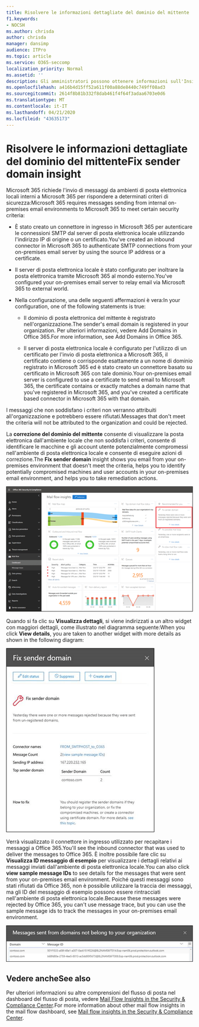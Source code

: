 ```yaml
---
title: Risolvere le informazioni dettagliate del dominio del mittente
f1.keywords:
- NOCSH
ms.author: chrisda
author: chrisda
manager: dansimp
audience: ITPro
ms.topic: article
ms.service: O365-seccomp
localization_priority: Normal
ms.assetid: ''
description: Gli amministratori possono ottenere informazioni sull'Insight del dominio del mittente Fix nel dashboard del flusso di posta elettronica nel centro sicurezza & Compliance.
ms.openlocfilehash: a416b4d15ff52a611f00a88de8440c749ff08ad3
ms.sourcegitcommit: 2614f8b81b332f8dab461f4f64f3adaa6703e0d6
ms.translationtype: MT
ms.contentlocale: it-IT
ms.lasthandoff: 04/21/2020
ms.locfileid: "43635173"
---
```

# <a name="fix-sender-domain-insight"></a><span data-ttu-id="57f71-103">Risolvere le informazioni dettagliate del dominio del mittente</span><span class="sxs-lookup"><span data-stu-id="57f71-103">Fix sender domain insight</span></span>

<span data-ttu-id="57f71-104">Microsoft 365 richiede l'invio di messaggi da ambienti di posta elettronica locali interni a Microsoft 365 per rispondere a determinati criteri di sicurezza:</span><span class="sxs-lookup"><span data-stu-id="57f71-104">Microsoft 365 requires messages sending from internal on-premises email environments to Microsoft 365 to meet certain security criteria:</span></span>

- <span data-ttu-id="57f71-105">È stato creato un connettore in ingresso in Microsoft 365 per autenticare le connessioni SMTP dal server di posta elettronica locale utilizzando l'indirizzo IP di origine o un certificato.</span><span class="sxs-lookup"><span data-stu-id="57f71-105">You've created an inbound connector in Microsoft 365 to authenticate SMTP connections from your on-premises email server by using the source IP address or a certificate.</span></span>

- <span data-ttu-id="57f71-106">Il server di posta elettronica locale è stato configurato per inoltrare la posta elettronica tramite Microsoft 365 al mondo esterno.</span><span class="sxs-lookup"><span data-stu-id="57f71-106">You've configured your on-premises email server to relay email via Microsoft 365 to external world.</span></span>

- <span data-ttu-id="57f71-107">Nella configurazione, una delle seguenti affermazioni è vera:</span><span class="sxs-lookup"><span data-stu-id="57f71-107">In your configuration, one of the following statements is true:</span></span>

  - <span data-ttu-id="57f71-108">Il dominio di posta elettronica del mittente è registrato nell'organizzazione.</span><span class="sxs-lookup"><span data-stu-id="57f71-108">The sender's email domain is registered in your organization.</span></span> <span data-ttu-id="57f71-109">Per ulteriori informazioni, vedere Add Domains in Office 365.</span><span class="sxs-lookup"><span data-stu-id="57f71-109">For more information, see Add Domains in Office 365.</span></span>

  - <span data-ttu-id="57f71-110">Il server di posta elettronica locale è configurato per l'utilizzo di un certificato per l'invio di posta elettronica a Microsoft 365, il certificato contiene o corrisponde esattamente a un nome di dominio registrato in Microsoft 365 ed è stato creato un connettore basato su certificato in Microsoft 365 con tale dominio.</span><span class="sxs-lookup"><span data-stu-id="57f71-110">Your on-premises email server is configured to use a certificate to send email to Microsoft 365, the certificate contains or exactly matches a domain name that you've registered in Microsoft 365, and you've created a certificate based connector in Microsoft 365 with that domain.</span></span> 

<span data-ttu-id="57f71-111">I messaggi che non soddisfano i criteri non verranno attribuiti all'organizzazione e potrebbero essere rifiutati.</span><span class="sxs-lookup"><span data-stu-id="57f71-111">Messages that don't meet the criteria will not be attributed to the organization and could be rejected.</span></span>

<span data-ttu-id="57f71-112">La **correzione del dominio del mittente** consente di visualizzare la posta elettronica dall'ambiente locale che non soddisfa i criteri, consente di identificare le macchine e gli account utente potenzialmente compromessi nell'ambiente di posta elettronica locale e consente di eseguire azioni di correzione.</span><span class="sxs-lookup"><span data-stu-id="57f71-112">The **Fix sender domain** insight shows you email from your on-premises environment that doesn't meet the criteria, helps you to identify potentially compromised machines and user accounts in your on-premises email environment, and helps you to take remediation actions.</span></span>

![L'Insight del dominio del mittente Fix nel dashboard del flusso di posta elettronica nel centro sicurezza & Compliance](../../media/sender-domain-insight-selected.png)

<span data-ttu-id="57f71-114">Quando si fa clic su **Visualizza dettagli**, si viene indirizzati a un altro widget con maggiori dettagli, come illustrato nel diagramma seguente:</span><span class="sxs-lookup"><span data-stu-id="57f71-114">When you click **View details**, you are taken to another widget with more details as shown in the following diagram:</span></span>

![Il widget dettagli nell'Insight del dominio del mittente FIX](../../media/sender-domain-view-details.png)

<span data-ttu-id="57f71-116">Verrà visualizzato il connettore in ingresso utilizzato per recapitare i messaggi a Office 365.</span><span class="sxs-lookup"><span data-stu-id="57f71-116">You'll see the inbound connector that was used to deliver the messages to Office 365.</span></span> <span data-ttu-id="57f71-117">È inoltre possibile fare clic su **Visualizza ID messaggio di esempio** per visualizzare i dettagli relativi ai messaggi inviati dall'ambiente di posta elettronica locale.</span><span class="sxs-lookup"><span data-stu-id="57f71-117">You can also click **view sample message IDs** to see details for the messages that were sent from your on-premises email environment.</span></span> <span data-ttu-id="57f71-118">Poiché questi messaggi sono stati rifiutati da Office 365, non è possibile utilizzare la traccia dei messaggi, ma gli ID del messaggio di esempio possono essere rintracciati nell'ambiente di posta elettronica locale.</span><span class="sxs-lookup"><span data-stu-id="57f71-118">Because these messages were rejected by Office 365, you can't use message trace, but you can use the sample message ids to track the messages in your on-premises email environment.</span></span>

![Visualizzare gli ID dei messaggi di esempio nell'Insight del dominio del mittente FIX](../../media/sender-domain-view-sample-message-ids.png)

## <a name="see-also"></a><span data-ttu-id="57f71-120">Vedere anche</span><span class="sxs-lookup"><span data-stu-id="57f71-120">See also</span></span>

<span data-ttu-id="57f71-121">Per ulteriori informazioni su altre comprensioni del flusso di posta nel dashboard del flusso di posta, vedere [Mail Flow Insights in the Security & Compliance Center](mail-flow-insights-v2.md).</span><span class="sxs-lookup"><span data-stu-id="57f71-121">For more information about other mail flow insights in the mail flow dashboard, see [Mail flow insights in the Security & Compliance Center](mail-flow-insights-v2.md).</span></span>
